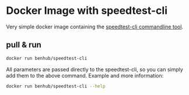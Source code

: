 Docker Image with speedtest-cli
=================================
Very simple docker image containing the
[speedtest-cli commandline tool](https://github.com/sivel/speedtest-cli).

pull & run 
------------
```bash
docker run benhub/speedtest-cli
```

All parameters are passed directly to the speedtest-cli, so you can simply
add them to the above command. Example and more information:
```bash
docker run benhub/speedtest-cli --help
```
